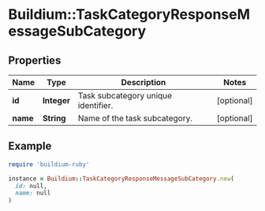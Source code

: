 # Buildium::TaskCategoryResponseMessageSubCategory

## Properties

| Name | Type | Description | Notes |
| ---- | ---- | ----------- | ----- |
| **id** | **Integer** | Task subcategory unique identifier. | [optional] |
| **name** | **String** | Name of the task subcategory. | [optional] |

## Example

```ruby
require 'buildium-ruby'

instance = Buildium::TaskCategoryResponseMessageSubCategory.new(
  id: null,
  name: null
)
```

